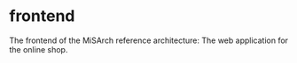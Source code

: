 # frontend
The frontend of the MiSArch reference architecture: The web application for the online shop.
